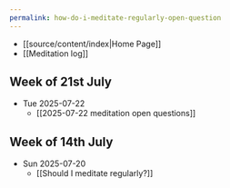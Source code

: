 ```yaml
---
permalink: how-do-i-meditate-regularly-open-question
---
```

- [[source/content/index|Home Page]]
- [[Meditation log]]
## Week of 21st July
- Tue 2025-07-22
	- [[2025-07-22 meditation open questions]]
## Week of 14th July
- Sun 2025-07-20
	- [[Should I meditate regularly?]]